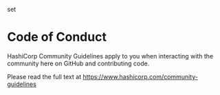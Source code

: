 set


# Code of Conduct

HashiCorp Community Guidelines apply to you when interacting with the community here on GitHub and contributing code.

Please read the full text at https://www.hashicorp.com/community-guidelines

